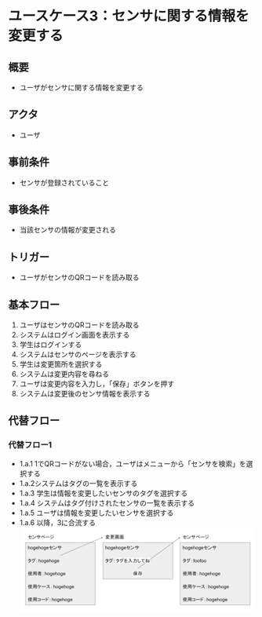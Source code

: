 # ユースケース3：センサに関する情報を変更する

## 概要
- ユーザがセンサに関する情報を変更する
## アクタ
- ユーザ
## 事前条件
- センサが登録されていること
## 事後条件
- 当該センサの情報が変更される
## トリガー
- ユーザがセンサのQRコードを読み取る
## 基本フロー
1. ユーザはセンサのQRコードを読み取る
2. システムはログイン画面を表示する
3. 学生はログインする
4. システムはセンサのページを表示する
5. 学生は変更箇所を選択する
6. システムは変更内容を尋ねる
7. ユーザは変更内容を入力し，「保存」ボタンを押す
8. システムは変更後のセンサ情報を表示する
## 代替フロー
### 代替フロー1
- 1.a.1 1でQRコードがない場合，ユーザはメニューから「センサを検索」を選択する
- 1.a.2システムはタグの一覧を表示する
- 1.a.3 学生は情報を変更したいセンサのタグを選択する
- 1.a.4 システムはタグ付けされたセンサの一覧を表示する
- 1.a.5 ユーザは情報を変更したいセンサを選択する
- 1.a.6 以降，3に合流する  
![henkou](usecase3.png)